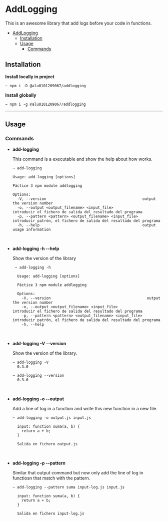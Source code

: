 # AddLogging <!-- no toc -->

This is an awesome library that add logs before your code in functions.

- [AddLogging](#addlogging)
  - [Installation](#installation)
  - [Usage](#usage)
    - [Commands](#commands)

## Installation

**Install locally in project**

```console
~ npm i -D @alu0101209067/addlogging
```

**Install globally**

```console
~ npm i -g @alu0101209067/addlogging
```
___

## Usage

### Commands

- **add-logging**

  This command is a executable and show the help about how works.

  ```console
  ~ add-logging
  ```

  ```console
  Usage: add-logging [options]

  Páctice 3 npm module addlogging

  Options:
    -V, --version                                           output the version number
    -o, --output <output_filename> <input_file>             introducir el fichero de salida del resultado del programa
    -p, --pattern <pattern> <output_filename> <input_file>  introducir patrón, el fichero de salida del resultado del programa
    -h, --help                                              output usage information
  ```
<br>

- **add-logging -h --help**

  Show the version of the library

  ```console
   ~ add-logging -h

    Usage: add-logging [options]

    Páctice 3 npm module addlogging

    Options:
      -V, --version                                           output the version number
      -o, --output <output_filename> <input_file>             introducir el fichero de salida del resultado del programa
      -p, --pattern <pattern> <output_filename> <input_file>  introducir patrón, el fichero de salida del resultado del programa
      -h, --help 
  ```

<br>

- **add-logging -V --version**

  Show the version of the library.

  ```console
  ~ add-logging -V
    0.3.0
  ```
  
  ```console
  ~ add-logging --version
    0.3.0 
  ```

<br>

- **add-logging -o --output**

  Add a line of log in a function and write this new function in a new file.

  ```console
  ~ add-logging -o output.js input.js 

    input: function suma(a, b) {
      return a + b;
    }

    Salida en fichero output.js
  ```

<br>

- **add-logging -p --pattern**

  Similar that output command but now only add the line of log in functiosn that match with the pattern.

  ```console
  ~ add-logging --pattern suma input-log.js input.js

    input: function suma(a, b) {
      return a + b;
    }

    Salida en fichero input-log.js
  ```

<br>